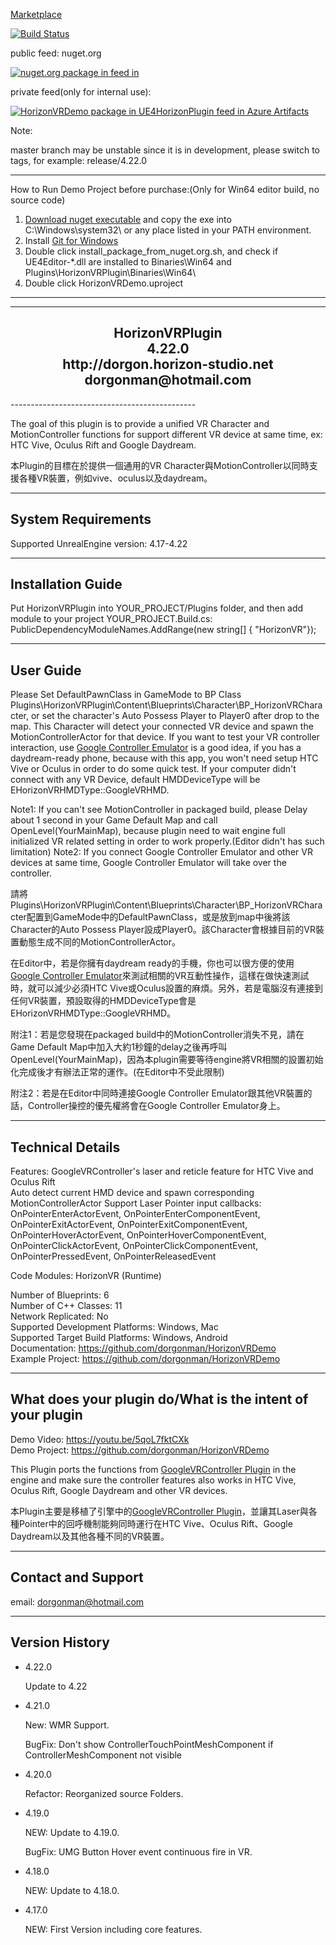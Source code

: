 [Marketplace](https://www.unrealengine.com/marketplace/en-US/horizonvrplugin) 

[![Build Status](https://hsgame.visualstudio.com/UE4HorizonPlugin/_apis/build/status/HorizonVR/HorizonVRDemo-Shipping-CI?branchName=master)](https://hsgame.visualstudio.com/UE4HorizonPlugin/_build/latest?definitionId=30&branchName=master)

public feed: nuget.org  

[![nuget.org package in feed in ](https://img.shields.io/nuget/v/HorizonVRDemo.svg)](https://www.nuget.org/packages/HorizonVRDemo/)

private feed(only for internal use): 

[![HorizonVRDemo package in UE4HorizonPlugin feed in Azure Artifacts](https://hsgame.feeds.visualstudio.com/_apis/public/Packaging/Feeds/319fdc64-73ff-4910-b3b8-2ee206a67a49/Packages/51480ec6-44e6-4923-bd51-e5c66b6de6c1/Badge)](https://hsgame.visualstudio.com/UE4HorizonPlugin/_packaging?_a=package&feed=319fdc64-73ff-4910-b3b8-2ee206a67a49&package=51480ec6-44e6-4923-bd51-e5c66b6de6c1&preferRelease=true)

Note: 

master branch may be unstable since it is in development, please switch to tags, for example: release/4.22.0


 
----------------------------------------------  
How to Run Demo Project before purchase:(Only for Win64 editor build, no source code)
1. [Download nuget executable](https://www.nuget.org/downloads) and copy the exe into C:\Windows\system32\ or any place listed in your PATH environment.
2. Install [Git for Windows](https://gitforwindows.org/)
3. Double click install_package_from_nuget.org.sh, and check if UE4Editor-*.dll are installed to Binaries\Win64 and Plugins\HorizonVRPlugin\Binaries\Win64\
4. Double click HorizonVRDemo.uproject  
----------------------------------------------


----------------------------------------------  
<h2 align="center">				
			HorizonVRPlugin<br>
					4.22.0   <br>
			http://dorgon.horizon-studio.net  <br>
				dorgonman@hotmail.com  <br>
</h2>
----------------------------------------------  

The goal of this plugin is to provide a unified VR Character and MotionController functions for support different VR device at same time, ex: HTC Vive, Oculus Rift and Google Daydream.

本Plugin的目標在於提供一個通用的VR Character與MotionController以同時支援各種VR裝置，例如vive、oculus以及daydream。


-----------------------  
System Requirements
-----------------------  

Supported UnrealEngine version:  4.17-4.22

-----------------------
Installation Guide
-----------------------  

Put HorizonVRPlugin into YOUR_PROJECT/Plugins folder, 
and then add module to your project 
YOUR_PROJECT.Build.cs:
PublicDependencyModuleNames.AddRange(new string[] { "HorizonVR"});

-----------------------
User Guide
-----------------------  

Please Set DefaultPawnClass in GameMode to BP Class Plugins\HorizonVRPlugin\Content\Blueprints\Character\BP_HorizonVRCharacter, or set the character's Auto Possess Player to Player0 after drop to the map. This Character will detect your connected VR device and spawn the MotionControllerActor for that device. If you want to test your VR controller interaction, use [Google Controller Emulator](https://developers.google.com/vr/daydream/controller-emulator) is a good idea, if you has a daydream-ready phone, because with this app, you won't need setup HTC Vive or Oculus in order to do some quick test. If your computer didn't connect with any VR Device, default HMDDeviceType will be EHorizonVRHMDType::GoogleVRHMD.


Note1: If you can't see MotionController in packaged build, please Delay about 1 second in your Game Default Map and call OpenLevel(YourMainMap), because plugin need to wait engine full initialized VR related setting in order to work properly.(Editor didn't has such limitation)
Note2: If you connect Google Controller Emulator and other VR devices at same time, Google Controller Emulator will take over the controller.



請將Plugins\HorizonVRPlugin\Content\Blueprints\Character\BP_HorizonVRCharacter配置到GameMode中的DefaultPawnClass，或是放到map中後將該Character的Auto Possess Player設成Player0。該Character會根據目前的VR裝置動態生成不同的MotionControllerActor。

在Editor中，若是你擁有daydream ready的手機，你也可以很方便的使用 [Google Controller Emulator](https://developers.google.com/vr/daydream/controller-emulator)來測試相關的VR互動性操作，這樣在做快速測試時，就可以減少必須HTC Vive或Oculus設置的麻煩。另外，若是電腦沒有連接到任何VR裝置，預設取得的HMDDeviceType會是EHorizonVRHMDType::GoogleVRHMD。

附注1：若是您發現在packaged build中的MotionController消失不見，請在Game Default Map中加入大約1秒鐘的delay之後再呼叫OpenLevel(YourMainMap)，因為本plugin需要等待engine將VR相關的設置初始化完成後才有辦法正常的運作。(在Editor中不受此限制)  

附注2：若是在Editor中同時連接Google Controller Emulator跟其他VR裝置的話，Controller操控的優先權將會在Google Controller Emulator身上。  


-----------------------
Technical Details
-----------------------  
 
Features: 
  GoogleVRController's laser and reticle feature for HTC Vive and Oculus Rift  
  Auto detect current HMD device and spawn corresponding MotionControllerActor
  Support Laser Pointer input callbacks: OnPointerEnterActorEvent, OnPointerEnterComponentEvent, OnPointerExitActorEvent, OnPointerExitComponentEvent, OnPointerHoverActorEvent, OnPointerHoverComponentEvent, OnPointerClickActorEvent, OnPointerClickComponentEvent, OnPointerPressedEvent, OnPointerReleasedEvent

Code Modules: HorizonVR (Runtime) 

Number of Blueprints: 6  
Number of C++ Classes: 11  
Network Replicated: No  
Supported Development Platforms: Windows, Mac  
Supported Target Build Platforms: Windows, Android  
Documentation: https://github.com/dorgonman/HorizonVRDemo   
Example Project: https://github.com/dorgonman/HorizonVRDemo  

-----------------------
What does your plugin do/What is the intent of your plugin
-----------------------  

Demo Video: https://youtu.be/5qoL7fktCXk  
Demo Project: https://github.com/dorgonman/HorizonVRDemo  

This Plugin ports the functions from [GoogleVRController Plugin](https://docs.unrealengine.com/latest/INT/Platforms/GoogleVR/Daydream/) in the engine and make sure the controller features also works in HTC Vive, Oculus Rift, Google Daydream and other VR devices.  

本Plugin主要是移植了引擎中的[GoogleVRController Plugin](https://docs.unrealengine.com/latest/INT/Platforms/GoogleVR/Daydream/)，並讓其Laser與各種Pointer中的回呼機制能夠同時運行在HTC Vive、Oculus Rift、Google Daydream以及其他各種不同的VR裝置。  



-----------------------
Contact and Support
-----------------------  

email: dorgonman@hotmail.com


-----------------------
 Version History
-----------------------

* 4.22.0  

	Update to 4.22  


* 4.21.0  

	New: WMR Support.  

	BugFix: Don't show ControllerTouchPointMeshComponent if ControllerMeshComponent not visible  

* 4.20.0  

	Refactor: Reorganized source Folders.

* 4.19.0  

	NEW: Update to 4.19.0.  

	BugFix: UMG Button Hover event continuous fire in VR.  


* 4.18.0  

	NEW: Update to 4.18.0.


* 4.17.0  

	NEW: First Version including core features.




